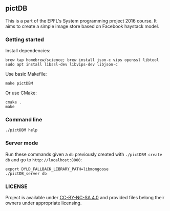 ## pictDB
 
This is a part of the EPFL's System programming project 2016 course. 
It aims to create a simple image store based on Facebook haystack model.

### Getting started

Install dependencies:
```shell
brew tap homebrew/science; brew install json-c vips openssl libtool
sudo apt install libssl-dev libvips-dev libjson-c
```

Use basic Makefile:
```shell
make pictDBM
```

Or use CMake:
```shell
cmake .
make
```

### Command line

```shell
./pictDBM help
```

### Server mode

Run these commands given a `db` previously created with `./pictDBM create db` and go to `http://localhost:8000`:

```shell
export DYLD_FALLBACK_LIBRARY_PATH=libmongoose
./pictDB_server db
```

### LICENSE

Project is available under [CC-BY-NC-SA 4.0](http://creativecommons.org/licenses/by-nc-sa/4.0/) and provided files belong their owners under appropriate licensing.
